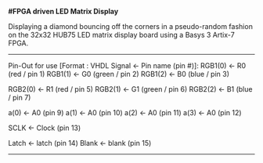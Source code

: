 **#FPGA driven LED Matrix Display**

Displaying a diamond bouncing off the corners in a pseudo-random fashion on the 32x32 HUB75 LED matrix display board using a Basys 3 Artix-7 FPGA.

___________________________________________________________
Pin-Out for use [Format : VHDL Signal <- Pin name (pin #)]:
RGB1(0) <- R0 (red / pin 1)
RGB1(1) <- G0 (green / pin 2)
RGB1(2) <- B0 (blue / pin 3)

RGB2(0) <- R1 (red / pin 5)
RGB2(1) <- G1 (green / pin 6)
RGB2(2) <- B1 (blue / pin 7)

a(0) <- A0 (pin 9)
a(1) <- A0 (pin 10)
a(2) <- A0 (pin 11)
a(3) <- A0 (pin 12)

SCLK <- Clock (pin 13)

Latch <- latch (pin 14)
Blank <- blank (pin 15)

____________________________________________________________
